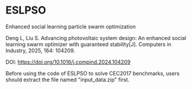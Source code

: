 # ESLPSO
Enhanced social learning particle swarm optimization

Deng L, Liu S. Advancing photovoltaic system design: An enhanced social learning swarm optimizer with guaranteed stability[J]. Computers in Industry, 2025, 164: 104209.

DOI: https://doi.org/10.1016/j.compind.2024.104209

Before using the code of ESLPSO to solve CEC2017 benchmarks, users should extract the file named "input_data.zip" first.
